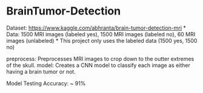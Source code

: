 # BrainTumor-Detection

Dataset: https://www.kaggle.com/abhranta/brain-tumor-detection-mri
    * Data: 1500 MRI images (labeled yes), 1500 MRI images (labeled no), 60 MRI images (unlabeled)
    * This project only uses the labeled data (1500 yes, 1500 no)

preprocess: Preprocesses MRI images to crop down to the outter extremes of the skull.
model: Creates a CNN model to classify each image as either having a brain tumor or not.

Model Testing Accuracy: ~ 91%

